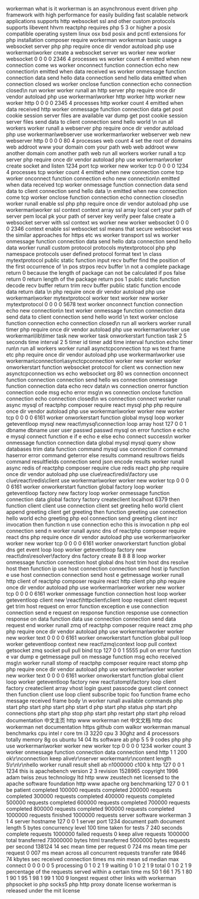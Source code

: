 workerman what is it workerman is an asynchronous event driven php framework with high performance for easily building fast scalable network applications supports http websocket ssl and other custom protocols supports libevent hhvm reactphp requires php 5 3 or higher a posix compatible operating system linux osx bsd posix and pcntl extensions for php installation composer require workerman workerman basic usage a websocket server php php require once dir vendor autoload php use workerman\worker create a websocket server ws worker new worker websocket 0 0 0 0 2346 4 processes ws worker count 4 emitted when new connection come ws worker onconnect function connection echo new connection\n emitted when data received ws worker onmessage function connection data send hello data connection send hello data emitted when connection closed ws worker onclose function connection echo connection closed\n run worker worker runall an http server php require once dir vendor autoload php use workerman\worker http worker http worker new worker http 0 0 0 0 2345 4 processes http worker count 4 emitted when data received http worker onmessage function connection data get post cookie session server files are available var dump get post cookie session server files send data to client connection send hello world \n run all workers worker runall a webserver php require once dir vendor autoload php use workerman\webserver use workerman\worker webserver web new webserver http 0 0 0 0 80 4 processes web count 4 set the root of domains web addroot www your domain com your path web web addroot www another domain com another path web run all workers worker runall a tcp server php require once dir vendor autoload php use workerman\worker create socket and listen 1234 port tcp worker new worker tcp 0 0 0 0 1234 4 processes tcp worker count 4 emitted when new connection come tcp worker onconnect function connection echo new connection\n emitted when data received tcp worker onmessage function connection data send data to client connection send hello data \n emitted when new connection come tcp worker onclose function connection echo connection closed\n worker runall enable ssl php php require once dir vendor autoload php use workerman\worker ssl context context array ssl array local cert your path of server pem local pk your path of server key verify peer false create a websocket server with ssl context ws worker new worker websocket 0 0 0 0 2346 context enable ssl websocket ssl means that secure websocket wss the similar approaches for https etc ws worker transport ssl ws worker onmessage function connection data send hello data connection send hello data worker runall custom protocol protocols mytextprotocol php php namespace protocols user defined protocol format text \n class mytextprotocol public static function input recv buffer find the position of the first occurrence of \n pos strpos recv buffer \n not a complete package return 0 because the length of package can not be calculated if pos false return 0 return length of the package return pos 1 public static function decode recv buffer return trim recv buffer public static function encode data return data \n php require once dir vendor autoload php use workerman\worker mytextprotocol worker text worker new worker mytextprotocol 0 0 0 0 5678 text worker onconnect function connection echo new connection\n text worker onmessage function connection data send data to client connection send hello world \n text worker onclose function connection echo connection closed\n run all workers worker runall timer php require once dir vendor autoload php use workerman\worker use workerman\lib\timer task new worker task onworkerstart function task 2 5 seconds time interval 2 5 timer id timer add time interval function echo timer run\n run all workers worker runall asynctcpconnection tcp ws text frame etc php require once dir vendor autoload php use workerman\worker use workerman\connection\asynctcpconnection worker new worker worker onworkerstart function websocket protocol for client ws connection new asynctcpconnection ws echo websocket org 80 ws connection onconnect function connection connection send hello ws connection onmessage function connection data echo recv data\n ws connection onerror function connection code msg echo error msg\n ws connection onclose function connection echo connection closed\n ws connection connect worker runall async mysql of reactphp composer require react mysql php php require once dir vendor autoload php use workerman\worker worker new worker tcp 0 0 0 0 6161 worker onworkerstart function global mysql loop worker geteventloop mysql new react\mysql\connection loop array host 127 0 0 1 dbname dbname user user passwd passwd mysql on error function e echo e mysql connect function e if e echo e else echo connect success\n worker onmessage function connection data global mysql mysql query show databases trim data function command mysql use connection if command haserror error command geterror else results command resultrows fields command resultfields connection send json encode results worker runall async redis of reactphp composer require clue redis react php php require once dir vendor autoload php use clue\react\redis\factory use clue\react\redis\client use workerman\worker worker new worker tcp 0 0 0 0 6161 worker onworkerstart function global factory loop worker geteventloop factory new factory loop worker onmessage function connection data global factory factory createclient localhost 6379 then function client client use connection client set greeting hello world client append greeting client get greeting then function greeting use connection hello world echo greeting php eol connection send greeting client incr invocation then function n use connection echo this is invocation n php eol connection send n worker runall aysnc dns of reactphp composer require react dns php require once dir vendor autoload php use workerman\worker worker new worker tcp 0 0 0 0 6161 worker onworkerstart function global dns get event loop loop worker geteventloop factory new react\dns\resolver\factory dns factory create 8 8 8 8 loop worker onmessage function connection host global dns host trim host dns resolve host then function ip use host connection connection send host ip function e use host connection connection send host e getmessage worker runall http client of reactphp composer require react http client php php require once dir vendor autoload php use workerman\worker worker new worker tcp 0 0 0 0 6161 worker onmessage function connection host loop worker geteventloop client new \react\httpclient\client loop request client request get trim host request on error function exception e use connection connection send e request on response function response use connection response on data function data use connection connection send data request end worker runall zmq of reactphp composer require react zmq php php require once dir vendor autoload php use workerman\worker worker new worker text 0 0 0 0 6161 worker onworkerstart function global pull loop worker geteventloop context new react\zmq\context loop pull context getsocket zmq socket pull pull bind tcp 127 0 0 1 5555 pull on error function e var dump e getmessage pull on message function msg echo received msg\n worker runall stomp of reactphp composer require react stomp php php require once dir vendor autoload php use workerman\worker worker new worker text 0 0 0 0 6161 worker onworkerstart function global client loop worker geteventloop factory new react\stomp\factory loop client factory createclient array vhost login guest passcode guest client connect then function client use loop client subscribe topic foo function frame echo message received frame body \n worker runall available commands php start php start php start php start d php start php status php start php connections php start php stop php start php restart php start php reload documentation 中文主页 http www workerman net 中文文档 http doc workerman net documentation https github com walkor workerman manual benchmarks cpu intel r core tm i3 3220 cpu 3 30ghz and 4 processors totally memory 8g os ubuntu 14 04 lts software ab php 5 5 9 codes php php use workerman\worker worker new worker tcp 0 0 0 0 1234 worker count 3 worker onmessage function connection data connection send http 1 1 200 ok\r\nconnection keep alive\r\nserver workerman\r\ncontent length 5\r\n\r\nhello worker runall result shell ab n1000000 c100 k http 127 0 0 1 1234 this is apachebench version 2 3 revision 1528965 copyright 1996 adam twiss zeus technology ltd http www zeustech net licensed to the apache software foundation http www apache org benchmarking 127 0 0 1 be patient completed 100000 requests completed 200000 requests completed 300000 requests completed 400000 requests completed 500000 requests completed 600000 requests completed 700000 requests completed 800000 requests completed 900000 requests completed 1000000 requests finished 1000000 requests server software workerman 3 1 4 server hostname 127 0 0 1 server port 1234 document path document length 5 bytes concurrency level 100 time taken for tests 7 240 seconds complete requests 1000000 failed requests 0 keep alive requests 1000000 total transferred 73000000 bytes html transferred 5000000 bytes requests per second 138124 14 sec mean time per request 0 724 ms mean time per request 0 007 ms mean across all concurrent requests transfer rate 9846 74 kbytes sec received connection times ms min mean sd median max connect 0 0 0 0 0 5 processing 0 1 0 2 1 9 waiting 0 1 0 2 1 9 total 0 1 0 2 1 9 percentage of the requests served within a certain time ms 50 1 66 1 75 1 80 1 90 1 95 1 98 1 99 1 100 9 longest request other links with workerman phpsocket io php socks5 php http proxy donate license workerman is released under the mit license